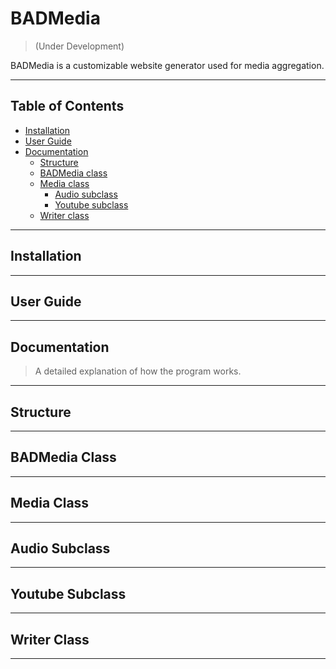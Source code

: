 BADMedia
========

> (Under Development)

BADMedia is a customizable website generator used for media aggregation.

___

Table of Contents
-----------------------

* [Installation](#installation)
* [User Guide](#user-guide)
* [Documentation](#documentation)
    * [Structure](#structure)
    * [BADMedia class](#badmedia-class)
    * [Media class](#media-class)
        * [Audio subclass](#audio-subclass)
        * [Youtube subclass](#youtube-subclass)
    * [Writer class](#writer-class)

___

<a name="installation"></a>
Installation
--------------

___

<a name="user-guide"></a>
User Guide
---------------

___

<a name="documentation"></a>
Documentation
--------------------

> A detailed explanation of how the program works.

___

<a name="structure"></a>
Structure
------------



___

<a name="badmedia-class"></a>
BADMedia Class
----------------------

___

<a name="media-class"></a>
Media Class
----------------

___

<a name="audio-subclass"></a>
Audio Subclass
----------------

___

<a name="youtube-subclass"></a>
Youtube Subclass
------------------------

___

<a name="writer-class"></a>
Writer Class
----------------

___
